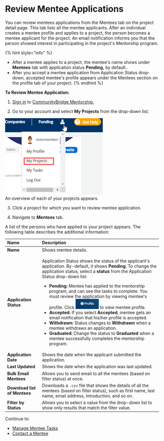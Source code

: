 # Review Mentee Applications

You can review mentees applications from the Mentees tab on the project detail page.  This tab lists all the mentee applicants. After an individual creates a mentee profile and applies to a project, the person becomes a mentee applicant for the project. An email notification informs you that the person showed interest in participating in the project's Mentorship program. 

{% hint style="info" %}
* After a mentee applies to a project, the mentee's name shows under **Mentees** tab with application status **Pending**, by default..
* After you accept a mentee application from Application Status drop-down, accepted mentee's profile appears under the Mentees section on the profile tab of your project.
{% endhint %}

**To Review Mentee Application:**

1. [Sign in](../../../sso/sign-in/) to [CommunityBridge Mentorship.](https://people.communitybridge.org/)

2. Go to your account and select **My Projects** from the drop-down list.  
  
![](../../../.gitbook/assets/my-projects.png)  
An overview of each of your projects appears.

3. Click a project for which you want to review mentee application.

4. Navigate to **Mentees** tab.

A list of the persons who have applied to your project appears. The following table describes the additional information:

<table>
  <thead>
    <tr>
      <th style="text-align:left">Name</th>
      <th style="text-align:left">Description</th>
    </tr>
  </thead>
  <tbody>
    <tr>
      <td style="text-align:left"><b>Name</b>
      </td>
      <td style="text-align:left">Shows mentee details.</td>
    </tr>
    <tr>
      <td style="text-align:left"><b>Application Status</b>
      </td>
      <td style="text-align:left">
        <p>Application Status<b> </b>shows the status of the applicant&apos;s application.
          By-default, it shows <b>Pending</b>. To change the application status, select
          a <b>status</b> from the Application Status drop-down list:</p>
        <ul>
          <li><b>Pending: </b>Mentee has applied to the mentorship program, and can
            see the tasks to complete. You must review the application by viewing mentee&apos;s
            profile. Click
            <img src="../../../.gitbook/assets/profile-icon.png" alt/><b> </b>to view mentee profile.</li>
          <li><b>Accepted: </b>If you select <b>Accepted</b>, mentee gets an email notification
            that his/her profile is accepted.</li>
          <li><b>Withdrawn: </b>Status changes to <b>Withdrawn</b> when a mentee withdraws
            an application.</li>
          <li><b>Graduated: </b>Change the status to <b>Graduated </b>when a mentee successfully
            completes the mentorship program.</li>
        </ul>
      </td>
    </tr>
    <tr>
      <td style="text-align:left"><b>Application Date</b>
      </td>
      <td style="text-align:left">Shows the date when the applicant submitted the application.</td>
    </tr>
    <tr>
      <td style="text-align:left"><b>Last Updated</b>
      </td>
      <td style="text-align:left">Shows the date when the application was last updated.</td>
    </tr>
    <tr>
      <td style="text-align:left"><b>Bulk Email Mentees</b>
      </td>
      <td style="text-align:left">Allows you to send email to all the mentees (based on filter status) at
        once.</td>
    </tr>
    <tr>
      <td style="text-align:left"><b>Download list of Mentees</b>
      </td>
      <td style="text-align:left">Downloads a <code>.csv</code> file that shows the details of all the mentees
        (based on filter status), such as first name, last name, email address,
        introduction, and so on.</td>
    </tr>
    <tr>
      <td style="text-align:left"><b>Filter by Status</b>
      </td>
      <td style="text-align:left">Allows you to select a value from the drop-down list to show only results
        that match the filter value.</td>
    </tr>
  </tbody>
</table>Continue to:

* [Manage Mentee Tasks](manage-mentee-tasks.md)
* [Contact a Mentee](../administrators/contact-a-mentee.md)

